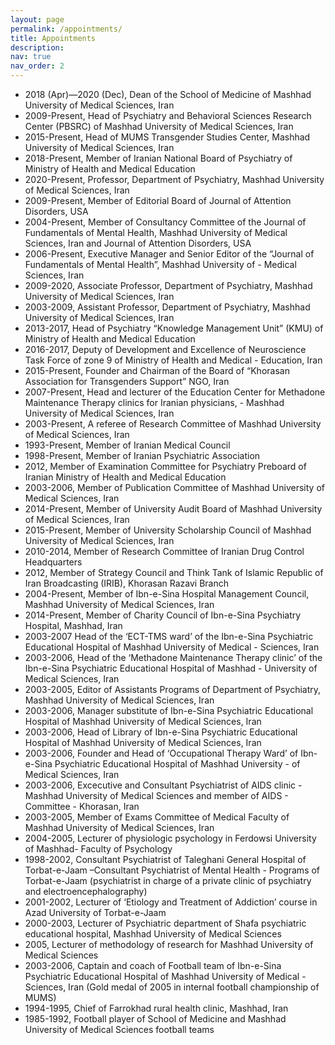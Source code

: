 ```yaml
---
layout: page
permalink: /appointments/
title: Appointments
description:
nav: true
nav_order: 2
---
```


- 2018 (Apr)—2020 (Dec), Dean of the School of Medicine of Mashhad University of Medical Sciences, Iran
- 2009-Present, Head of Psychiatry and Behavioral Sciences Research Center (PBSRC) of Mashhad University of Medical Sciences, Iran
- 2015-Present, Head of MUMS Transgender Studies Center, Mashhad University of Medical Sciences, Iran
- 2018-Present, Member of Iranian National Board of Psychiatry of Ministry of Health and Medical Education
- 2020-Present, Professor, Department of Psychiatry, Mashhad University of Medical Sciences, Iran
- 2009-Present, Member of Editorial Board of Journal of Attention Disorders, USA
- 2004-Present, Member of Consultancy Committee of the Journal of Fundamentals of Mental Health, Mashhad University of Medical Sciences, Iran and Journal of Attention Disorders, USA
- 2006-Present, Executive Manager and Senior Editor of the “Journal of Fundamentals of Mental Health”, Mashhad University of - Medical Sciences, Iran
- 2009-2020, Associate Professor, Department of Psychiatry, Mashhad University of Medical Sciences, Iran
- 2003-2009, Assistant Professor, Department of Psychiatry, Mashhad University of Medical Sciences, Iran
- 2013-2017, Head of Psychiatry “Knowledge Management Unit” (KMU) of Ministry of Health and Medical Education
- 2016-2017, Deputy of Development and Excellence of Neuroscience Task Force of zone 9 of Ministry of Health and Medical - Education, Iran
- 2015-Present, Founder and Chairman of the Board of “Khorasan Association for Transgenders Support” NGO, Iran
- 2007-Present, Head and lecturer of the Education Center for Methadone Maintenance Therapy clinics for Iranian physicians, - Mashhad University of Medical Sciences, Iran
- 2003-Present, A referee of Research Committee of Mashhad University of Medical Sciences, Iran
- 1993-Present, Member of Iranian Medical Council
- 1998-Present, Member of Iranian Psychiatric Association
- 2012, Member of Examination Committee for Psychiatry Preboard of Iranian Ministry of Health and Medical Education
- 2003-2006, Member of Publication Committee of Mashhad University of Medical Sciences, Iran
- 2014-Present, Member of University Audit Board of Mashhad University of Medical Sciences, Iran
- 2015-Present, Member of University Scholarship Council of Mashhad University of Medical Sciences, Iran
- 2010-2014, Member of Research Committee of Iranian Drug Control Headquarters
- 2012, Member of Strategy Council and Think Tank of Islamic Republic of Iran Broadcasting (IRIB), Khorasan Razavi Branch
- 2004-Present, Member of Ibn-e-Sina Hospital Management Council, Mashhad University of Medical Sciences, Iran
- 2014-Present, Member of Charity Council of Ibn-e-Sina Psychiatry Hospital, Mashhad, Iran
- 2003-2007 Head of the ‘ECT-TMS ward’ of the Ibn-e-Sina Psychiatric Educational Hospital of Mashhad University of Medical - Sciences, Iran
- 2003-2006, Head of the ‘Methadone Maintenance Therapy clinic’ of the Ibn-e-Sina Psychiatric Educational Hospital of Mashhad - University of Medical Sciences, Iran
- 2003-2005, Editor of Assistants Programs of Department of Psychiatry, Mashhad University of Medical Sciences, Iran
- 2003-2006, Manager substitute of Ibn-e-Sina Psychiatric Educational Hospital of Mashhad University of Medical Sciences, Iran
- 2003-2006, Head of Library of Ibn-e-Sina Psychiatric Educational Hospital of Mashhad University of Medical Sciences, Iran
- 2003-2006, Founder and Head of ‘Occupational Therapy Ward’ of Ibn-e-Sina Psychiatric Educational Hospital of Mashhad University - of Medical Sciences, Iran
- 2003-2006, Excecutive and Consultant Psychiatrist of AIDS clinic - Mashhad University of Medical Sciences and member of AIDS - Committee - Khorasan, Iran
- 2003-2005, Member of Exams Committee of Medical Faculty of Mashhad University of Medical Sciences, Iran
- 2004-2005, Lecturer of physiologic psychology in Ferdowsi University of Mashhad- Faculty of Psychology
- 1998-2002, Consultant Psychiatrist of Taleghani General Hospital of Torbat-e-Jaam –Consultant Psychiatrist of Mental Health - Programs of Torbat-e-Jaam (psychiatrist in charge of a private clinic of psychiatry and electroencephalography)
- 2001-2002, Lecturer of ‘Etiology and Treatment of Addiction’ course in Azad University of Torbat-e-Jaam
- 2000-2003, Lecturer of Psychiatric department of Shafa psychiatric educational hospital, Mashhad University of Medical Sciences
- 2005, Lecturer of methodology of research for Mashhad University of Medical Sciences
- 2003-2006, Captain and coach of Football team of Ibn-e-Sina Psychiatric Educational Hospital of Mashhad University of Medical - Sciences, Iran (Gold medal of 2005 in internal football championship of MUMS)
- 1994-1995, Chief of Farrokhad rural health clinic, Mashhad, Iran
- 1985-1992, Football player of School of Medicine and Mashhad University of Medical Sciences football teams
